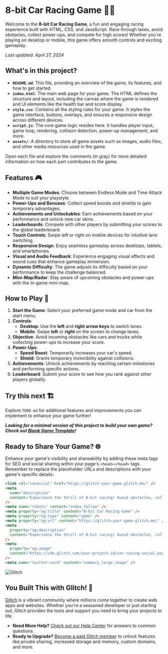 # 8-bit Car Racing Game 🚗💨

Welcome to the **8-bit Car Racing Game**, a fun and engaging racing experience built with HTML, CSS, and JavaScript. Race through lanes, avoid obstacles, collect power-ups, and compete for high scores! Whether you're playing on desktop or mobile, this game offers smooth controls and exciting gameplay.

_Last updated: April 27, 2024_

## What's in this project?

- **`README.md`**: This file, providing an overview of the game, its features, and how to get started.
- **`index.html`**: The main web page for your game. The HTML defines the structure and layout, including the canvas where the game is rendered and UI elements like the health bar and score display.
- **`style.css`**: Contains all the styling rules for your game. It styles the game interface, buttons, overlays, and ensures a responsive design across different devices.
- **`script.js`**: The core game logic resides here. It handles player input, game loop, rendering, collision detection, power-up management, and more.
- **`assets/`**: A directory to store all game assets such as images, audio files, and other media resources used in the game.

Open each file and explore the comments (in gray) for more detailed information on how each part contributes to the game.

## Features 🎮

- **Multiple Game Modes**: Choose between Endless Mode and Time Attack Mode to suit your playstyle.
- **Power-Ups and Bonuses**: Collect speed boosts and shields to gain temporary advantages.
- **Achievements and Unlockables**: Earn achievements based on your performance and unlock new car skins.
- **Leaderboards**: Compete with other players by submitting your scores to the global leaderboard.
- **Touch Controls**: Swipe left or right on mobile devices for intuitive lane switching.
- **Responsive Design**: Enjoy seamless gameplay across desktops, tablets, and smartphones.
- **Visual and Audio Feedback**: Experience engaging visual effects and sound cues that enhance gameplay immersion.
- **Dynamic Difficulty**: The game adjusts its difficulty based on your performance to keep the challenge balanced.
- **Mini-Map/Radar**: Stay aware of upcoming obstacles and power-ups with the in-game mini-map.

## How to Play 🏁

1. **Start the Game**: Select your preferred game mode and car from the start menu.
2. **Controls**:
   - **Desktop**: Use the **left** and **right arrow keys** to switch lanes.
   - **Mobile**: Swipe **left** or **right** on the screen to change lanes.
3. **Objective**: Avoid incoming obstacles like cars and trucks while collecting power-ups to increase your score.
4. **Power-Ups**:
   - **Speed Boost**: Temporarily increases your car's speed.
   - **Shield**: Grants temporary invincibility against collisions.
5. **Achievements**: Unlock achievements by reaching certain milestones and performing specific actions.
6. **Leaderboard**: Submit your score to see how you rank against other players globally.

## Try this next 🏗️

Explore `TODO.md` for additional features and improvements you can implement to enhance your game further!

**_Looking for a minimal version of this project to build your own game? Check out [Blank Game Template](https://glitch.com/edit/#!/remix/glitch-blank-game-template)!_**

## Ready to Share Your Game? 🌐

Enhance your game's visibility and shareability by adding these meta tags for SEO and social sharing within your page's `<head></head>` tags. Remember to replace the placeholder URLs and descriptions with your game's specific details:

```html
<link rel="canonical" href="https://glitch-your-game.glitch.me/" />
<meta
  name="description"
  content="Experience the thrill of 8-bit racing! Avoid obstacles, collect power-ups, and compete for the highest score in this exciting car racing game."
/>
<meta name="robots" content="index,follow" />
<meta property="og:title" content="8-bit Car Racing Game" />
<meta property="og:type" content="game" />
<meta property="og:url" content="https://glitch-your-game.glitch.me/" />
<meta
  property="og:description"
  content="Experience the thrill of 8-bit racing! Avoid obstacles, collect power-ups, and compete for the highest score in this exciting car racing game."
/>
<meta
  property="og:image"
  content="https://cdn.glitch.com/your-project-id/car-racing-social.png?v=1616712748147"
/>
<meta name="twitter:card" content="summary_large_image" />
```

![Glitch](https://cdn.glitch.com/a9975ea6-8949-4bab-addb-8a95021dc2da%2FLogo_Color.svg?v=1602781328576)

## You Built This with Glitch! 🚀

[Glitch](https://glitch.com) is a vibrant community where millions come together to create web apps and websites. Whether you're a seasoned developer or just starting out, Glitch provides the tools and support you need to bring your projects to life.

- **Need More Help?** [Check out our Help Center](https://help.glitch.com/) for answers to common questions.
- **Ready to Upgrade?** [Become a paid Glitch member](https://glitch.com/pricing) to unlock features like private sharing, increased storage and memory, custom domains, and more.
